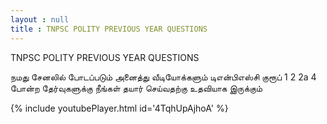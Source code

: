 ```yaml
---
layout : null
title : TNPSC POLITY PREVIOUS YEAR QUESTIONS
---
```


TNPSC POLITY PREVIOUS YEAR QUESTIONS

நமது சேனலில் போடப்படும் அனைத்து வீடியோக்களும் டிஎன்பிஎஸ்சி குரூப் 1 2 2a 4 போன்ற தேர்வுகளுக்கு நீங்கள் தயார் செய்வதற்கு உதவியாக இருக்கும்



{% include youtubePlayer.html id='4TqhUpAjhoA' %}
